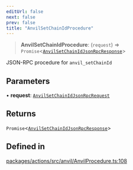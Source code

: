 ```yaml
---
editUrl: false
next: false
prev: false
title: "AnvilSetChainIdProcedure"
---
```


> **AnvilSetChainIdProcedure**: (`request`) => `Promise`\<[`AnvilSetChainIdJsonRpcResponse`](/reference/tevm/actions/type-aliases/anvilsetchainidjsonrpcresponse/)\>

JSON-RPC procedure for `anvil_setChainId`

## Parameters

• **request**: [`AnvilSetChainIdJsonRpcRequest`](/reference/tevm/actions/type-aliases/anvilsetchainidjsonrpcrequest/)

## Returns

`Promise`\<[`AnvilSetChainIdJsonRpcResponse`](/reference/tevm/actions/type-aliases/anvilsetchainidjsonrpcresponse/)\>

## Defined in

[packages/actions/src/anvil/AnvilProcedure.ts:108](https://github.com/evmts/tevm-monorepo/blob/main/packages/actions/src/anvil/AnvilProcedure.ts#L108)
